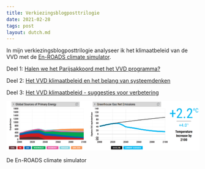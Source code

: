 ```yaml
---
title: Verkiezingsblogposttrilogie
date: 2021-02-28
tags: post
layout: dutch.md
---
```


In mijn verkiezingsblogposttrilogie analyseer ik het klimaatbeleid van de VVD met de [En-ROADS climate simulator](https://en-roads.climateinteractive.org/scenario.html?v=2.7.36).

Deel 1: [Halen we het Parijsakkoord met het VVD programma?](/posts/halen-we-het-parijsakkoord-met-het-vvd-programma/)

Deel 2: [Het VVD klimaatbeleid en het belang van systeemdenken](/posts/het-vvd-klimaatbeleid-en-het-belang-van-systeemdenken/)

Deel 3: [Het VVD klimaatbeleid - suggesties voor verbetering](/posts/het-vvd-klimaatbeleid-suggesties-voor-verbetering/)

![](img/enroads.png)

De En-ROADS climate simulator
